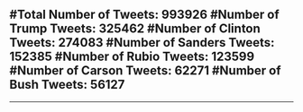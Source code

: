 #Total Number of Tweets: 993926 
#Number of Trump Tweets: 325462
#Number of Clinton Tweets: 274083
#Number of Sanders Tweets: 152385
#Number of Rubio Tweets: 123599
#Number of Carson Tweets: 62271
#Number of Bush Tweets: 56127
---
---

